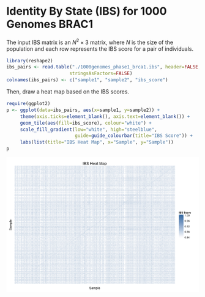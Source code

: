 # Identity By State (IBS) for 1000 Genomes BRAC1



The input IBS matrix is an $N^2\times 3$ matrix, where $N$ is the size of the
population and each row represents the IBS score for a pair of individuals.


```r
library(reshape2)
ibs_pairs <- read.table("./1000genomes_phase1_brca1.ibs", header=FALSE,
                       stringsAsFactors=FALSE)
colnames(ibs_pairs) <- c("sample1", "sample2", "ibs_score")
```

Then, draw a heat map based on the IBS scores.


```r
require(ggplot2)
p <- ggplot(data=ibs_pairs, aes(x=sample1, y=sample2)) +
     theme(axis.ticks=element_blank(), axis.text=element_blank()) +
     geom_tile(aes(fill=ibs_score), colour="white") +
     scale_fill_gradient(low="white", high="steelblue",
                         guide=guide_colourbar(title="IBS Score")) +
     labs(list(title="IBS Heat Map", x="Sample", y="Sample"))
p
```

<img src="figure/ibs-heat-map-1.png" title="plot of chunk ibs-heat-map" alt="plot of chunk ibs-heat-map" style="display: block; margin: auto;" />

